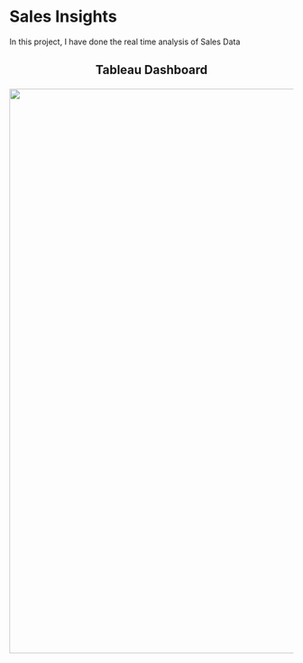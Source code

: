 # Sales Insights

In this project, I have done the real time analysis of Sales Data


<h2><p align="center">Tableau Dashboard</p></h2>

<p align="center">
  <img width="1000" src="https://user-images.githubusercontent.com/93676625/195905467-30523b4e-779c-45d3-9f39-2d9c9329009a.png" >
</p>
